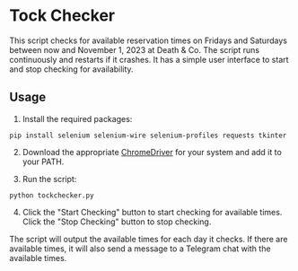# Tock Checker

This script checks for available reservation times on Fridays and Saturdays between now and November 1, 2023 at Death & Co. The script runs continuously and restarts if it crashes. It has a simple user interface to start and stop checking for availability.

## Usage

1. Install the required packages:

```
pip install selenium selenium-wire selenium-profiles requests tkinter
```

2. Download the appropriate [ChromeDriver](https://sites.google.com/a/chromium.org/chromedriver/downloads) for your system and add it to your PATH.

3. Run the script:

```
python tockchecker.py
```

4. Click the "Start Checking" button to start checking for available times. Click the "Stop Checking" button to stop checking.

The script will output the available times for each day it checks. If there are available times, it will also send a message to a Telegram chat with the available times.